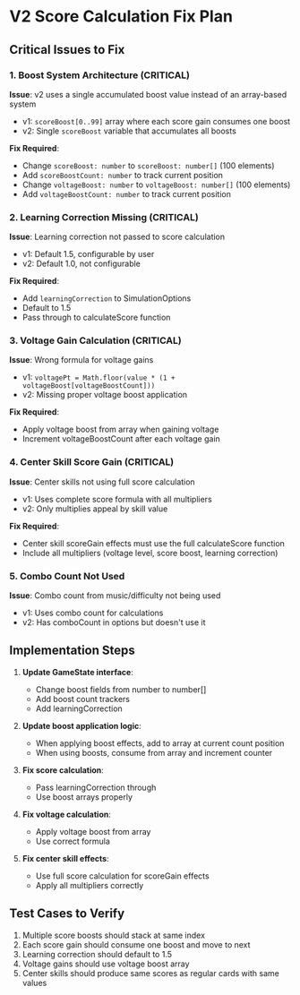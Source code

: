 # V2 Score Calculation Fix Plan

## Critical Issues to Fix

### 1. Boost System Architecture (CRITICAL)
**Issue**: v2 uses a single accumulated boost value instead of an array-based system
- v1: `scoreBoost[0..99]` array where each score gain consumes one boost
- v2: Single `scoreBoost` variable that accumulates all boosts

**Fix Required**:
- Change `scoreBoost: number` to `scoreBoost: number[]` (100 elements)
- Add `scoreBoostCount: number` to track current position
- Change `voltageBoost: number` to `voltageBoost: number[]` (100 elements)
- Add `voltageBoostCount: number` to track current position

### 2. Learning Correction Missing (CRITICAL)
**Issue**: Learning correction not passed to score calculation
- v1: Default 1.5, configurable by user
- v2: Default 1.0, not configurable

**Fix Required**:
- Add `learningCorrection` to SimulationOptions
- Default to 1.5
- Pass through to calculateScore function

### 3. Voltage Gain Calculation (CRITICAL)
**Issue**: Wrong formula for voltage gains
- v1: `voltagePt = Math.floor(value * (1 + voltageBoost[voltageBoostCount]))`
- v2: Missing proper voltage boost application

**Fix Required**:
- Apply voltage boost from array when gaining voltage
- Increment voltageBoostCount after each voltage gain

### 4. Center Skill Score Gain (CRITICAL)
**Issue**: Center skills not using full score calculation
- v1: Uses complete score formula with all multipliers
- v2: Only multiplies appeal by skill value

**Fix Required**:
- Center skill scoreGain effects must use the full calculateScore function
- Include all multipliers (voltage level, score boost, learning correction)

### 5. Combo Count Not Used
**Issue**: Combo count from music/difficulty not being used
- v1: Uses combo count for calculations
- v2: Has comboCount in options but doesn't use it

## Implementation Steps

1. **Update GameState interface**:
   - Change boost fields from number to number[]
   - Add boost count trackers
   - Add learningCorrection

2. **Update boost application logic**:
   - When applying boost effects, add to array at current count position
   - When using boosts, consume from array and increment counter

3. **Fix score calculation**:
   - Pass learningCorrection through
   - Use boost arrays properly

4. **Fix voltage calculation**:
   - Apply voltage boost from array
   - Use correct formula

5. **Fix center skill effects**:
   - Use full score calculation for scoreGain effects
   - Apply all multipliers correctly

## Test Cases to Verify

1. Multiple score boosts should stack at same index
2. Each score gain should consume one boost and move to next
3. Learning correction should default to 1.5
4. Voltage gains should use voltage boost array
5. Center skills should produce same scores as regular cards with same values